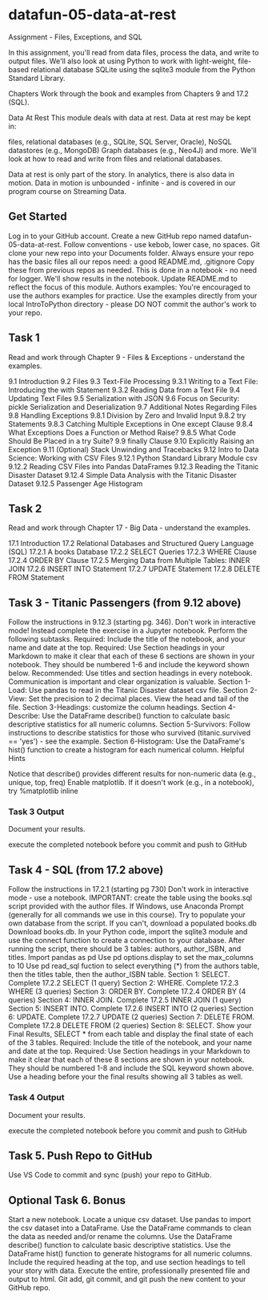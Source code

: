 # datafun-05-data-at-rest
Assignment - Files, Exceptions, and SQL

In this assignment, you'll read from data files, process the data, and write to output files. We'll also look at using Python to work with light-weight, file-based relational database SQLite using the sqlite3 module from the Python Standard Library. 

Chapters
Work through the book and examples from Chapters 9 and 17.2 (SQL).

Data At Rest
This module deals with data at rest. Data at rest may be kept in:

files,
relational databases (e.g., SQLite, SQL Server, Oracle), 
NoSQL datastores (e.g., MongoDB)
Graph databases (e.g., Neo4J)
and more. 
We'll look at how to read and write from files and relational databases.

Data at rest is only part of the story. In analytics, there is also data in motion. Data in motion is unbounded - infinite - and is covered in our program course on Streaming Data.

 

## Get Started
Log in to your GitHub account. 
Create a new GitHub repo named datafun-05-data-at-rest. Follow conventions - use kebob, lower case, no spaces. 
Git clone your new repo into your Documents folder. 
Always ensure your repo has the basic files all our repos need:
a good README.md,
.gitignore
Copy these from previous repos as needed. This is done in a notebook - no need for logger. We'll show results in the notebook.
Update README.md to reflect the focus of this module. 
Authors examples: You're encouraged to use the authors examples for practice. Use the examples directly from your local IntroToPython directory - please DO NOT commit the author's work to your repo. 

## Task 1
Read and work through Chapter 9 - Files & Exceptions - understand the examples. 

9.1 Introduction
9.2 Files
9.3 Text-File Processing
9.3.1 Writing to a Text File: Introducing the with Statement
9.3.2 Reading Data from a Text File
9.4 Updating Text Files
9.5 Serialization with JSON
9.6 Focus on Security: pickle Serialization and Deserialization
9.7 Additional Notes Regarding Files
9.8 Handling Exceptions
9.8.1 Division by Zero and Invalid Input
9.8.2 try Statements
9.8.3 Catching Multiple Exceptions in One except Clause
9.8.4 What Exceptions Does a Function or Method Raise?
9.8.5 What Code Should Be Placed in a try Suite?
9.9 finally Clause
9.10 Explicitly Raising an Exception
9.11 (Optional) Stack Unwinding and Tracebacks
9.12 Intro to Data Science: Working with CSV Files
9.12.1 Python Standard Library Module csv
9.12.2 Reading CSV Files into Pandas DataFrames
9.12.3 Reading the Titanic Disaster Dataset
9.12.4 Simple Data Analysis with the Titanic Disaster Dataset
9.12.5 Passenger Age Histogram

## Task 2
Read and work through Chapter 17 - Big Data - understand the examples. 

17.1 Introduction
17.2 Relational Databases and Structured Query Language (SQL)
17.2.1 A books Database
17.2.2 SELECT Queries
17.2.3 WHERE Clause
17.2.4 ORDER BY Clause
17.2.5 Merging Data from Multiple Tables: INNER JOIN
17.2.6 INSERT INTO Statement
17.2.7 UPDATE Statement
17.2.8 DELETE FROM Statement
 

## Task 3 - Titanic Passengers (from 9.12 above)
Follow the instructions in 9.12.3 (starting pg. 346).
Don't work in interactive mode!
Instead complete the exercise in a Jupyter notebook. 
Perform the following subtasks.
Required: Include the title of the notebook, and your name and date at the top.
Required: Use Section headings in your Markdown to make it clear that each of these 6 sections are shown in your notebook. They should be numbered 1-6 and include the keyword shown below.
Recommended: Use titles and section headings in every notebook. Communication is important and clear organization is valuable.
Section 1-Load: Use pandas to read in the Titanic Disaster dataset csv file.
Section 2-View: Set the precision to 2 decimal places. View the head and tail of the file.
Section 3-Headings: customize the column headings.
Section 4-Describe: Use the DataFrame describe() function to calculate basic descriptive statistics for all numeric columns. 
Section 5-Survivors: Follow instructions to describe statistics for those who survived (titanic.survived == 'yes') - see the example. 
Section 6-Histogram: Use the DataFrame's hist() function to create a histogram for each numerical column.
Helpful Hints

Notice that describe() provides different results for non-numeric data (e.g., unique, top, freq)
Enable matplotlib. If it doesn't work (e.g., in a notebook), try 
%matplotlib inline
 

### Task 3 Output
Document your results.

execute the completed notebook before you commit and push to GitHub
 

## Task 4 - SQL (from 17.2 above)
Follow the instructions in 17.2.1 (starting pg 730) 
Don't work in interactive mode - use a notebook.
IMPORTANT: create the table using the books.sql script provided with the author files. 
If Windows, use Anaconda Prompt (generally for all commands we use in this course).
Try to populate your own database from the script. If you can't, download a populated books.db Download books.db.
In your Python code, import the sqlite3 module and use the connect function to create a connection to your database.
After running the script, there should be 3 tables: authors, author_ISBN, and titles. 
Import pandas as pd
Use pd options.display to set the max_columns to 10
Use pd read_sql fuction to select everything (*) from the authors table, then the titles table, then the author_ISBN table.
Section 1: SELECT. Complete 17.2.2 SELECT (1 query)
Section 2: WHERE. Complete 17.2.3 WHERE (3 queries)
Section 3: ORDER BY. Complete 17.2.4 ORDER BY (4 queries)
Section 4: INNER JOIN. Complete 17.2.5 INNER JOIN (1 query)
Section 5: INSERT INTO. Complete 17.2.6 INSERT INTO (2 queries)
Section 6: UPDATE. Complete 17.2.7 UPDATE (2 queries)
Section 7: DELETE FROM. Complete 17.2.8 DELETE FROM (2 queries)
Section 8: SELECT. Show your Final Results, SELECT * from each table and display the final state of each of the 3 tables.
Required: Include the title of the notebook, and your name and date at the top.
Required: Use Section headings in your Markdown to make it clear that each of these 8 sections are shown in your notebook. They should be numbered 1-8 and include the SQL keyword shown above. Use a heading before your the final results showing all 3 tables as well. 
 

### Task 4 Output
Document your results.

execute the completed notebook before you commit and push to GitHub

## Task 5. Push Repo to GitHub
Use VS Code to commit and sync (push) your repo to GitHub.

## Optional Task 6. Bonus
Start a new notebook.
Locate a unique csv dataset. 
Use pandas to import the csv dataset into a DataFrame.
Use the DataFrame commands to clean the data as needed and/or rename the columns.
Use the DataFrame describe() function to calculate basic descriptive statistics. 
Use the DataFrame hist() function to generate histograms for all numeric columns. 
Include the required heading at the top, and use section headings to tell your story with data. 
Execute the entire, professionally presented file and output to html. 
Git add, git commit, and git push the new content to your GitHub repo. 